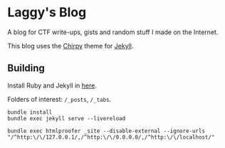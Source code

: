 # Laggy's Blog

A blog for CTF write-ups, gists and random stuff I made on the Internet.

This blog uses the [Chirpy](https://github.com/cotes2020/jekyll-theme-chirpy) theme for [Jekyll](https://jekyllrb.com/).

## Building

Install Ruby and Jekyll in [here](https://jekyllrb.com/docs/step-by-step/01-setup/).

Folders of interest: `/_posts`, `/_tabs`.

```shell
bundle install
bundle exec jekyll serve --livereload

bundle exec htmlproofer _site --disable-external --ignore-urls "/^http:\/\/127.0.0.1/,/^http:\/\/0.0.0.0/,/^http:\/\/localhost/"
```
